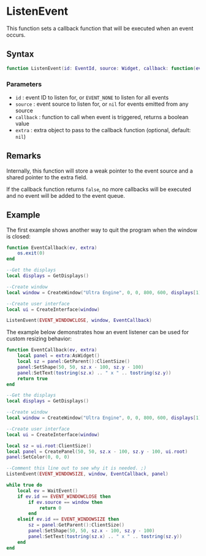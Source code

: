 # ListenEvent

This function sets a callback function that will be executed when an event occurs.

## Syntax

```lua
function ListenEvent(id: EventId, source: Widget, callback: function(event: Event, extra: Object) -> boolean, extra: Object)
```

### Parameters

- `id` : event ID to listen for, or `EVENT_NONE` to listen for all events
- `source` : event source to listen for, or `nil` for events emitted from any source
- `callback` : function to call when event is triggered, returns a boolean value
- `extra` : extra object to pass to the callback function (optional, default: `nil`)

## Remarks

Internally, this function will store a weak pointer to the event source and a shared pointer to the extra field.

If the callback function returns `false`, no more callbacks will be executed and no event will be added to the event queue.

## Example

The first example shows another way to quit the program when the window is closed:

```lua
function EventCallback(ev, extra)
    os.exit(0)
end

--Get the displays
local displays = GetDisplays()

--Create window
local window = CreateWindow("Ultra Engine", 0, 0, 800, 600, displays[1])

--Create user interface
local ui = CreateInterface(window)

ListenEvent(EVENT_WINDOWCLOSE, window, EventCallback)
```

The example below demonstrates how an event listener can be used for custom resizing behavior:

```lua
function EventCallback(ev, extra)
    local panel = extra:AsWidget()
    local sz = panel:GetParent():ClientSize()
    panel:SetShape(50, 50, sz.x - 100, sz.y - 100)
    panel:SetText(tostring(sz.x) .. " x " .. tostring(sz.y))
    return true
end

--Get the displays
local displays = GetDisplays()

--Create window
local window = CreateWindow("Ultra Engine", 0, 0, 800, 600, displays[1], WINDOW_TITLEBAR | WINDOW_RESIZABLE)

--Create user interface
local ui = CreateInterface(window)

local sz = ui.root:ClientSize()
local panel = CreatePanel(50, 50, sz.x - 100, sz.y - 100, ui.root)
panel:SetColor(0, 0, 0)

--Comment this line out to see why it is needed. ;)
ListenEvent(EVENT_WINDOWSIZE, window, EventCallback, panel)

while true do
    local ev = WaitEvent()
    if ev.id == EVENT_WINDOWCLOSE then
        if ev.source == window then
            return 0
        end
    elseif ev.id == EVENT_WINDOWSIZE then
        sz = panel:GetParent():ClientSize()
        panel:SetShape(50, 50, sz.x - 100, sz.y - 100)
        panel:SetText(tostring(sz.x) .. " x " .. tostring(sz.y))
    end
end
```
